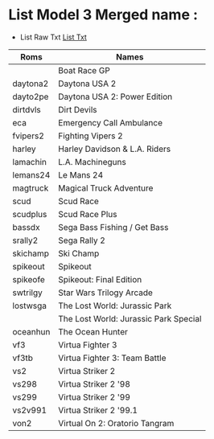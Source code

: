 
# List Model 3 Merged name :



- List Raw Txt [List Txt](https://github.com/matakko/rom-name/blob/main/txt/model3-name.txt)

| Roms     | Names |
| ----------- | -----------| 
|   | Boat Race GP                        | 
|  daytona2    | Daytona USA 2                         | 
| dayto2pe     | Daytona USA 2: Power Edition          | 
| dirtdvls     | Dirt Devils                           | 
|  eca    |Emergency Call Ambulance              | 
| fvipers2     | Fighting Vipers 2                     | 
|  harley   | Harley Davidson & L.A. Riders         | 
|  lamachin    | L.A. Machineguns                      | 
| lemans24     | Le Mans 24                            | 
| magtruck     | Magical Truck Adventure               | 
| scud |    Scud Race                             | 
|  scudplus   | Scud Race Plus                        | 
| bassdx     | Sega Bass Fishing / Get Bass          | 
|  srally2   | Sega Rally 2                          | 
|skichamp    | Ski Champ                             | 
|spikeout    | Spikeout                              | 
| spikeofe   | Spikeout: Final Edition               | 
|swtrilgy    | Star Wars Trilogy Arcade              | 
|lostwsga    | The Lost World: Jurassic Park         | 
| |    The Lost World: Jurassic Park Special |  
|oceanhun  | The Ocean Hunter                      | 
|vf3    | Virtua Fighter 3                      | 
|vf3tb    | Virtua Fighter 3: Team Battle         | 
|vs2   | Virtua Striker 2                      | 
|vs298    | Virtua Striker 2 '98                  | 
|vs299    | Virtua Striker 2 '99                  | 
|vs2v991  | Virtua Striker 2 '99.1                | 
| von2  | Virtual On 2: Oratorio Tangram        |   

 
